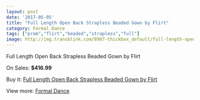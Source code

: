 ```yaml
---
layout: post
date: '2017-05-05'
title: "Full Length Open Back Strapless Beaded Gown by Flirt"
category: Formal Dance
tags: ["prom","flirt","beaded","strapless","full"]
image: http://img.transblink.com/8907-thickbox_default/full-length-open-back-strapless-beaded-gown-by-flirt.jpg
---
```

Full Length Open Back Strapless Beaded Gown by Flirt

On Sales: **$416.99**
<a href="https://www.transblink.com/en/formal-dance/2929-full-length-open-back-strapless-beaded-gown-by-flirt.html"><amp-img layout="responsive" width="600" height="600" src="//img.transblink.com/8907-thickbox_default/full-length-open-back-strapless-beaded-gown-by-flirt.jpg" alt="Full Length Open Back Strapless Beaded Gown by Flirt 0" /></a>
<a href="https://www.transblink.com/en/formal-dance/2929-full-length-open-back-strapless-beaded-gown-by-flirt.html"><amp-img layout="responsive" width="600" height="600" src="//img.transblink.com/8911-thickbox_default/full-length-open-back-strapless-beaded-gown-by-flirt.jpg" alt="Full Length Open Back Strapless Beaded Gown by Flirt 1" /></a>
<a href="https://www.transblink.com/en/formal-dance/2929-full-length-open-back-strapless-beaded-gown-by-flirt.html"><amp-img layout="responsive" width="600" height="600" src="//img.transblink.com/8910-thickbox_default/full-length-open-back-strapless-beaded-gown-by-flirt.jpg" alt="Full Length Open Back Strapless Beaded Gown by Flirt 2" /></a>
<a href="https://www.transblink.com/en/formal-dance/2929-full-length-open-back-strapless-beaded-gown-by-flirt.html"><amp-img layout="responsive" width="600" height="600" src="//img.transblink.com/8909-thickbox_default/full-length-open-back-strapless-beaded-gown-by-flirt.jpg" alt="Full Length Open Back Strapless Beaded Gown by Flirt 3" /></a>
<a href="https://www.transblink.com/en/formal-dance/2929-full-length-open-back-strapless-beaded-gown-by-flirt.html"><amp-img layout="responsive" width="600" height="600" src="//img.transblink.com/8908-thickbox_default/full-length-open-back-strapless-beaded-gown-by-flirt.jpg" alt="Full Length Open Back Strapless Beaded Gown by Flirt 4" /></a>

Buy it: [Full Length Open Back Strapless Beaded Gown by Flirt](https://www.transblink.com/en/formal-dance/2929-full-length-open-back-strapless-beaded-gown-by-flirt.html "Full Length Open Back Strapless Beaded Gown by Flirt")

View more: [Formal Dance](https://www.transblink.com/en/6-formal-dance "Formal Dance")